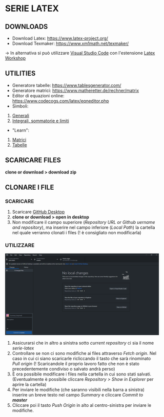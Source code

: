 # SERIE LATEX

## DOWNLOADS
* Download Latex: https://www.latex-project.org/
* Download Texmaker: https://www.xm1math.net/texmaker/

-> In alternativa si può utilizzare [Visual Studio Code](https://code.visualstudio.com/) con l'estensione [Latex Workshop](https://marketplace.visualstudio.com/items?itemName=James-Yu.latex-workshop)

## UTILITIES
* Generatore tabelle: https://www.tablesgenerator.com/
* Generatore matrici: https://www.matheretter.de/rechner/matrix
* Editor di equazioni online: https://www.codecogs.com/latex/eqneditor.php
* Simboli:
1. [Generali](https://www.youmath.it/come-scrivo-le-formule-matematiche.html)
2. [Integrali, sommatorie e limiti](https://www.overleaf.com/learn/latex/Integrals,_sums_and_limits)
* "Learn":
1. [Matrici](https://www.overleaf.com/learn/latex/Matrices)
2. [Tabelle](https://www.overleaf.com/learn/latex/Tables#Reference_guide)
## SCARICARE FILES
  **clone or download > download zip**
  
## CLONARE I FILE

### SCARICARE
1. Scaricare [GitHub Desktop](https://desktop.github.com/)
2. **clone or download > open in desktop**
3. Non modificare il campo superiore (*Repository URL or Github uername and repository*), ma inserire nel campo inferiore (*Local Path*) la cartella nel quale verranno clonati i files (! è consigliato non modificarla)

### UTILIZZARE
![Github desktop](github_desktop.png)
1. Assicurarsi che in altro a sinistra sotto *current repository* ci sia il nome *serie-latex*
2. Controllare se non ci sono modifiche ai files attraverso *Fetch origin*. Nel caso in cui ci siano scaricarle ricliccando il tasto che sarà rinominato *Pull origin* (! Scaricandole il proprio lavoro fatto che non è stato precedentemente condiviso o salvato andrà perso)
3. È ora possibile modificare i files nella cartella in cui sono stati salvati. (Eventualmente è possibile cliccare *Repository > Show in Explorer* per aprire la cartella)
4. Per inviare le modifiche (che saranno visibili nella barra a sinistra) inserire un breve testo nel campo *Summary* e cliccare *Commit to **master***
5. Cliccare poi il tasto *Push Origin* in alto al centro-sinistra per inviare le modifiche.



